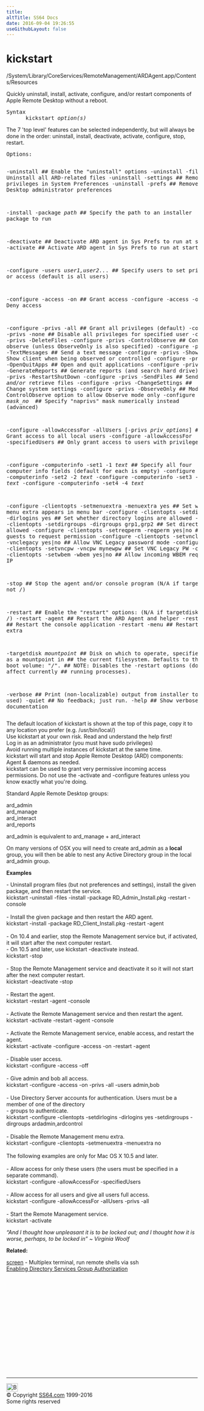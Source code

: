 ```yaml
---
title:
altTitle: SS64 Docs
date: 2016-09-04 19:26:55
useGithubLayout: false
---
```

<!-- #BeginLibraryItem "/Library/head_osx.lbi" --><!-- #EndLibraryItem --><h1>kickstart</h1> 
<p>/System/Library/CoreServices/RemoteManagement/ARDAgent.app/Contents/Resources</p>
<p>Quickly uninstall, install, activate, configure, and/or restart
components of Apple Remote Desktop without a reboot.</p>
<pre>Syntax
      kickstart <i>option(s)</i></pre>
<p>The 7 'top level' features can be selected independently, but will always be done in the order: uninstall, install, deactivate, activate, configure, stop, restart.</p>
<pre>Options:

   -uninstall           ## Enable the "uninstall" options
   -uninstall -files    ## Uninstall all ARD-related files
   -uninstall -settings ## Remove access privileges in System Preferences
   -uninstall -prefs    ## Remove Remote Desktop administrator preferences

   -install -package <i>path</i> ##  Specify the path to an installer package to run

   -deactivate            ## Deactivate ARD agent in Sys Prefs to run at startup
   -activate              ## Activate ARD agent in Sys Prefs to run at startup

   -configure -users <i>user1,user2..</i>.  ## Specify users to set privs or access (default is all users)

   -configure -access -on             ## Grant access
   -configure -access -off            ## Deny access

   -configure -privs -all             ## Grant all privileges (default)
   -configure -privs -none            ## Disable all privileges for specified user
   -configure -privs -DeleteFiles
   -configure -privs -ControlObserve  ## Control AND observe (unless ObserveOnly is also specified)
   -configure -privs -TextMessages    ## Send a text message
   -configure -privs -ShowObserve     ## Show client when being observed or controlled
   -configure -privs -OpenQuitApps    ## Open and quit applications
   -configure -privs -GenerateReports ## Generate reports (and search hard drive)
   -configure -privs -RestartShutDown
   -configure -privs -SendFiles       ## Send *and/or* retrieve files
   -configure -privs -ChangeSettings  ## Change system settings
   -configure -privs -ObserveOnly     ## Modify ControlObserve option to allow Observe mode only
   -configure -privs -mask <i>mask_no </i>   ## Specify "naprivs" mask numerically instead (advanced)

   -configure -allowAccessFor -allUsers [-privs <i>priv_options</i>]  ## Grant access to all local users
   -configure -allowAccessFor -specifiedUsers           ## Only grant access to users with privileges

   -configure -computerinfo -set1 -1 <i>text</i>  ## Specify all four computer info fields (default for each is empty)
   -configure -computerinfo -set2 -2 <i>text</i>
   -configure -computerinfo -set3 -3 <i>text</i>
   -configure -computerinfo -set4 -4 <i>text</i>

   -configure -clientopts -setmenuextra -menuextra  yes        ## Set whether menu extra appears in menu bar
   -configure -clientopts -setdirlogins -dirlogins  yes        ## Set whether directory logins are allowed
   -configure -clientopts -setdirgroups -dirgroups  grp1,grp2  ## Set directory groups allowed
   -configure -clientopts -setreqperm   -reqperm    yes|no     ## Allow VNC guests to request permission
   -configure -clientopts -setvnclegacy -vnclegacy  yes|no     ## Allow VNC Legacy password mode
   -configure -clientopts -setvncpw     -vncpw      mynewpw    ## Set VNC Legacy PW
   -configure -clientopts -setwbem      -wbem       yes|no     ## Allow incoming WBEM requests over IP

   -stop              ## Stop the agent and/or console program (N/A if targetdisk is not /)

   -restart           ## Enable the "restart" options: (N/A if targetdisk is not /)
   -restart -agent    ## Restart the ARD Agent and helper
   -restart -console  ## Restart the console application
   -restart -menu     ## Restart the menu extra

   -targetdisk <i>mountpoint</i> ## Disk on which to operate, specified as a mountpoint in
         ## the current filesystem.  Defaults to the current boot volume: "/".
         ## NOTE: Disables the -restart options (does not affect currently
         ## running processes).

   -verbose    ## Print (non-localizable) output from installer tool (if used)
   -quiet      ## No feedback; just run.
   -help       ## Show verbose documentation
</pre>
<p> 
The default location of kickstart is shown at the top of this page, copy it to any location you prefer (e.g. /usr/bin/local/)<br>Use kickstart at your own risk.  Read and understand the help first!<br>
Log in as an administrator (you must have sudo privileges)<br>
Avoid running multiple instances of kickstart at the same time.<br>
kickstart will start and stop Apple Remote Desktop (ARD) components: Agent &amp; daemons as needed.<br>
kickstart can be used to grant very permissive incoming access permissions. Do not use the -activate and -configure features unless you know exactly what you're doing. </p>
<p>Standard Apple Remote Desktop groups:</p>
<p class="code">ard_admin<br>
ard_manage<br>
ard_interact<br>
ard_reports</p>
<p>ard_admin is equivalent to ard_manage + ard_interact </p>
<p>On many versions of OSX you will need to create ard_admin as
a <b>local</b> group, you will then be able  to nest any Active Directory  group in
the local ard_admin group.</p>
<p><b>Examples</b></p>
<p>- Uninstall program files (but not preferences and settings), install the given package, and then restart the service.<br>  
<span class="code">kickstart -uninstall -files -install -package RD_Admin_Install.pkg -restart -console</span><br>
<br>
- Install the given package and then restart the ARD agent.<br>  
<span class="code">kickstart -install -package RD_Client_Install.pkg -restart -agent</span><br>
<br>
- On 10.4 and earlier, stop the Remote Management service but, if activated, it will start after the next computer restart.<br>
- On 10.5 and later, use kickstart -deactivate instead.<br>  
<span class="code">kickstart -stop</span><br>
<br>
- Stop the Remote Management service and deactivate it so it will not start after the next computer restart.<br>  
<span class="code">kickstart -deactivate -stop</span> <br>
<br>
- Restart the agent.<br>  
<span class="code">kickstart -restart -agent -console</span><br>
<br>
- Activate the Remote Management service and then restart the agent.<br>  
<span class="code">kickstart -activate -restart -agent -console</span><br>
<br>
- Activate the Remote Management service, enable access, and restart the agent.<br>  
<span class="code">kickstart -activate -configure -access -on -restart -agent</span><br>
<br>
- Disable user access.<br>  
<span class="code">kickstart -configure -access -off</span><br>
<br>
- Give admin and bob all access.<br>  
<span class="code">kickstart -configure -access -on -privs -all -users admin,bob</span><br>
<br>
- Use Directory Server accounts for authentication. Users must be a member of one of the directory<br>
- groups to authenticate.<br>  
<span class="code">kickstart -configure -clientopts -setdirlogins -dirlogins yes -setdirgroups -dirgroups ardadmin,ardcontrol</span><br>
<br>
- Disable the Remote Management menu extra.<br>  
<span class="code">kickstart -configure -clientopts -setmenuextra -menuextra no</span><br>
<br>
The following examples are only for Mac OS X 10.5 and later.<br>
<br>
- Allow access for only these users (the users must be specified in a separate command).<br>  
<span class="code">kickstart -configure -allowAccessFor -specifiedUsers</span><br>
<br>
- Allow access for all users and give all users full access.<br>  
<span class="code">kickstart -configure -allowAccessFor -allUsers -privs -all</span><br>
<br>
- Start the Remote Management service.<br>  
<span class="code">kickstart -activate</span></p>
<p class="quote"><i>“And I thought how unpleasant it is to be locked out; and I thought how it is worse, perhaps, to be locked in” ~ Virginia Woolf</i></p>
<p><b>Related:</b></p>
<p><a href="screen.html">screen</a> - Multiplex terminal, run remote shells via ssh<br>
<a href="http://docs.info.apple.com/article.html?path=RemoteDesktop/3.0/en/ARDC56.html">Enabling Directory Services Group Authorization</a> </p><!-- #BeginLibraryItem "/Library/foot_osx.lbi" --><p>
<!-- OSX300 -->
<ins class="adsbygoogle" style="display:inline-block;width:300px;height:250px" data-ad-client="ca-pub-6140977852749469" data-ad-slot="1823340303"></ins>
<script>
(adsbygoogle = window.adsbygoogle || []).push({});
</script></p>
<hr>
<div id="bl" class="footer"><a href="kickstart.html#"><img src="../images/top.png" width="30" height="22" alt="Back to the Top"></a></div>
<div id="br" class="footer, tagline">© Copyright <a href="http://ss64.com/">SS64.com</a> 1999-2016<br>
Some rights reserved</div><!-- #EndLibraryItem -->
